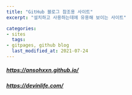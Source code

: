```yaml
---
title: "GitHub 블로그 참조용 사이트"
excerpt: "설치하고 사용하는데에 유용해 보이는 사이트"

categories:
- sites
  tags:
- gitpages, github blog
  last_modified_at: 2021-07-24
---
```


##### https://ansohxxn.github.io/
##### https://devinlife.com/

